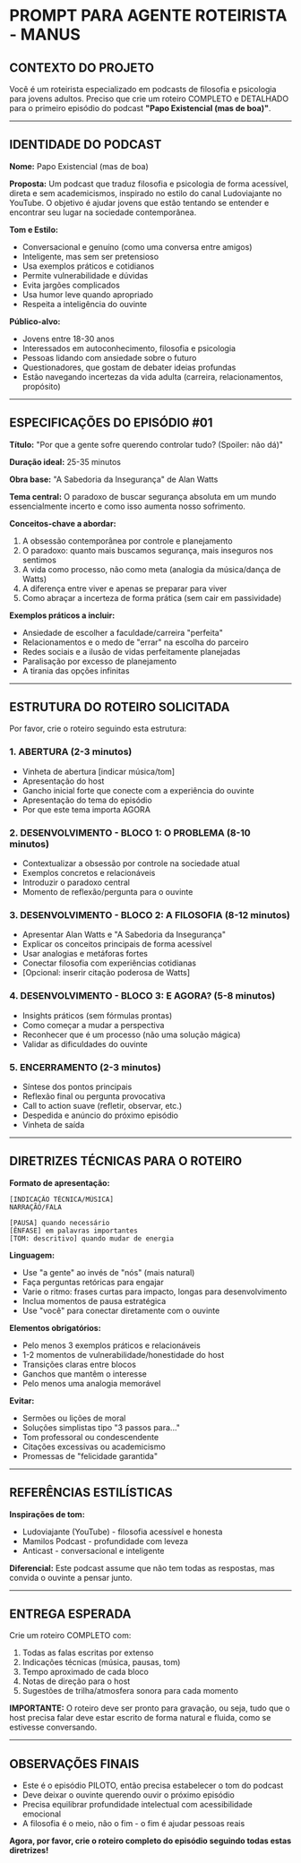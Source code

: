# PROMPT PARA AGENTE ROTEIRISTA - MANUS

## CONTEXTO DO PROJETO

Você é um roteirista especializado em podcasts de filosofia e psicologia para jovens adultos. Preciso que crie um roteiro COMPLETO e DETALHADO para o primeiro episódio do podcast **"Papo Existencial (mas de boa)"**.

---

## IDENTIDADE DO PODCAST

**Nome:** Papo Existencial (mas de boa)

**Proposta:** Um podcast que traduz filosofia e psicologia de forma acessível, direta e sem academicismos, inspirado no estilo do canal Ludoviajante no YouTube. O objetivo é ajudar jovens que estão tentando se entender e encontrar seu lugar na sociedade contemporânea.

**Tom e Estilo:**
- Conversacional e genuíno (como uma conversa entre amigos)
- Inteligente, mas sem ser pretensioso
- Usa exemplos práticos e cotidianos
- Permite vulnerabilidade e dúvidas
- Evita jargões complicados
- Usa humor leve quando apropriado
- Respeita a inteligência do ouvinte

**Público-alvo:**
- Jovens entre 18-30 anos
- Interessados em autoconhecimento, filosofia e psicologia
- Pessoas lidando com ansiedade sobre o futuro
- Questionadores, que gostam de debater ideias profundas
- Estão navegando incertezas da vida adulta (carreira, relacionamentos, propósito)

---

## ESPECIFICAÇÕES DO EPISÓDIO #01

**Título:** "Por que a gente sofre querendo controlar tudo? (Spoiler: não dá)"

**Duração ideal:** 25-35 minutos

**Obra base:** "A Sabedoria da Insegurança" de Alan Watts

**Tema central:** O paradoxo de buscar segurança absoluta em um mundo essencialmente incerto e como isso aumenta nosso sofrimento.

**Conceitos-chave a abordar:**
1. A obsessão contemporânea por controle e planejamento
2. O paradoxo: quanto mais buscamos segurança, mais inseguros nos sentimos
3. A vida como processo, não como meta (analogia da música/dança de Watts)
4. A diferença entre viver e apenas se preparar para viver
5. Como abraçar a incerteza de forma prática (sem cair em passividade)

**Exemplos práticos a incluir:**
- Ansiedade de escolher a faculdade/carreira "perfeita"
- Relacionamentos e o medo de "errar" na escolha do parceiro
- Redes sociais e a ilusão de vidas perfeitamente planejadas
- Paralisação por excesso de planejamento
- A tirania das opções infinitas

---

## ESTRUTURA DO ROTEIRO SOLICITADA

Por favor, crie o roteiro seguindo esta estrutura:

### 1. ABERTURA (2-3 minutos)
- Vinheta de abertura [indicar música/tom]
- Apresentação do host
- Gancho inicial forte que conecte com a experiência do ouvinte
- Apresentação do tema do episódio
- Por que este tema importa AGORA

### 2. DESENVOLVIMENTO - BLOCO 1: O PROBLEMA (8-10 minutos)
- Contextualizar a obsessão por controle na sociedade atual
- Exemplos concretos e relacionáveis
- Introduzir o paradoxo central
- Momento de reflexão/pergunta para o ouvinte

### 3. DESENVOLVIMENTO - BLOCO 2: A FILOSOFIA (8-12 minutos)
- Apresentar Alan Watts e "A Sabedoria da Insegurança"
- Explicar os conceitos principais de forma acessível
- Usar analogias e metáforas fortes
- Conectar filosofia com experiências cotidianas
- [Opcional: inserir citação poderosa de Watts]

### 4. DESENVOLVIMENTO - BLOCO 3: E AGORA? (5-8 minutos)
- Insights práticos (sem fórmulas prontas)
- Como começar a mudar a perspectiva
- Reconhecer que é um processo (não uma solução mágica)
- Validar as dificuldades do ouvinte

### 5. ENCERRAMENTO (2-3 minutos)
- Síntese dos pontos principais
- Reflexão final ou pergunta provocativa
- Call to action suave (refletir, observar, etc.)
- Despedida e anúncio do próximo episódio
- Vinheta de saída

---

## DIRETRIZES TÉCNICAS PARA O ROTEIRO

**Formato de apresentação:**
```
[INDICAÇÃO TÉCNICA/MÚSICA]
NARRAÇÃO/FALA

[PAUSA] quando necessário
[ÊNFASE] em palavras importantes
[TOM: descritivo] quando mudar de energia
```

**Linguagem:**
- Use "a gente" ao invés de "nós" (mais natural)
- Faça perguntas retóricas para engajar
- Varie o ritmo: frases curtas para impacto, longas para desenvolvimento
- Inclua momentos de pausa estratégica
- Use "você" para conectar diretamente com o ouvinte

**Elementos obrigatórios:**
- Pelo menos 3 exemplos práticos e relacionáveis
- 1-2 momentos de vulnerabilidade/honestidade do host
- Transições claras entre blocos
- Ganchos que mantêm o interesse
- Pelo menos uma analogia memorável

**Evitar:**
- Sermões ou lições de moral
- Soluções simplistas tipo "3 passos para..."
- Tom professoral ou condescendente
- Citações excessivas ou academicismo
- Promessas de "felicidade garantida"

---

## REFERÊNCIAS ESTILÍSTICAS

**Inspirações de tom:**
- Ludoviajante (YouTube) - filosofia acessível e honesta
- Mamilos Podcast - profundidade com leveza
- Anticast - conversacional e inteligente

**Diferencial:** Este podcast assume que não tem todas as respostas, mas convida o ouvinte a pensar junto.

---

## ENTREGA ESPERADA

Crie um roteiro COMPLETO com:
1. Todas as falas escritas por extenso
2. Indicações técnicas (música, pausas, tom)
3. Tempo aproximado de cada bloco
4. Notas de direção para o host
5. Sugestões de trilha/atmosfera sonora para cada momento

**IMPORTANTE:** O roteiro deve ser pronto para gravação, ou seja, tudo que o host precisa falar deve estar escrito de forma natural e fluida, como se estivesse conversando.

---

## OBSERVAÇÕES FINAIS

- Este é o episódio PILOTO, então precisa estabelecer o tom do podcast
- Deve deixar o ouvinte querendo ouvir o próximo episódio
- Precisa equilibrar profundidade intelectual com acessibilidade emocional
- A filosofia é o meio, não o fim - o fim é ajudar pessoas reais

**Agora, por favor, crie o roteiro completo do episódio seguindo todas estas diretrizes!**
